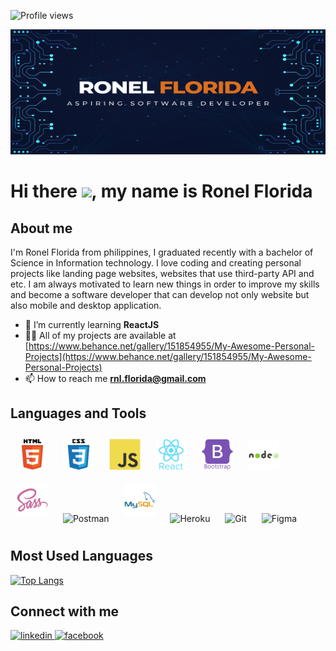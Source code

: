 ![Profile views](https://gpvc.arturio.dev/Ronel028)  
<div align="center">
  <img width="100%" height = "200px" src="https://github.com/Ronel028/Ronel028/blob/main/GITHUB-BANNER.jpg" alt="cover" />
</div>

# Hi there <img src="https://cdn3.emoji.gg/emojis/wavegif_1860.gif" style="width: 45px"/>, my name is Ronel Florida

## About me
I'm Ronel Florida from philippines, I graduated recently with a bachelor of Science in Information technology. I love coding and creating personal projects like landing page websites, websites that use third-party API and etc. I am always motivated to learn new things in order to improve my skills and become a software developer that can develop not only website but also mobile and desktop application.

- 🌱 I’m currently learning **ReactJS**
- 👨‍💻 All of my projects are available at [https://www.behance.net/gallery/151854955/My-Awesome-Personal-Projects](https://www.behance.net/gallery/151854955/My-Awesome-Personal-Projects)
- 📫 How to reach me **rnl.florida@gmail.com**

## Languages and Tools
<div align="left">  
  <img style="margin: 10px" src="https://raw.githubusercontent.com/devicons/devicon/master/icons/html5/html5-original-wordmark.svg" alt="HTML5" height="50" />
  <img style="margin: 10px" src="https://raw.githubusercontent.com/devicons/devicon/master/icons/css3/css3-original-wordmark.svg" alt="CSS3" height="50" />  
  <img style="margin: 10px" src="https://raw.githubusercontent.com/devicons/devicon/master/icons/javascript/javascript-original.svg" alt="JavaScript" height="50" /> 
  <img style="margin: 10px" src="https://raw.githubusercontent.com/devicons/devicon/master/icons/react/react-original-wordmark.svg" alt="React" height="50" />  
  <img style="margin: 10px" src="https://raw.githubusercontent.com/devicons/devicon/master/icons/bootstrap/bootstrap-plain-wordmark.svg" alt="Bootstrap" height="50" />
   <img style="margin: 10px" src="https://raw.githubusercontent.com/devicons/devicon/master/icons/nodejs/nodejs-original-wordmark.svg" alt="NodeJS" height="50" />
   <img style="margin: 10px" src="https://raw.githubusercontent.com/devicons/devicon/master/icons/sass/sass-original.svg" alt="Scss" height="50" />
   <img style="margin: 10px" src="https://www.vectorlogo.zone/logos/getpostman/getpostman-icon.svg" alt="Postman" height="50" />
   <img style="margin: 10px" src="https://raw.githubusercontent.com/devicons/devicon/master/icons/mysql/mysql-original-wordmark.svg" alt="Mysql" height="50" />
   <img style="margin: 10px" src="https://www.vectorlogo.zone/logos/heroku/heroku-icon.svg" alt="Heroku" height="50" />
   <img style="margin: 10px" src="https://www.vectorlogo.zone/logos/git-scm/git-scm-icon.svg" alt="Git" height="50" />
   <img style="margin: 10px" src="https://www.vectorlogo.zone/logos/figma/figma-icon.svg" alt="Figma" height="50" />
</div>

## Most Used Languages
[![Top Langs](https://github-readme-stats.vercel.app/api/top-langs/?username=Ronel028&show_icons=true&locale=en&layout=compact&theme=tokyonight)](https://github.com/anuraghazra/github-readme-stats) 

## Connect with me
<div align="left">
  <a href="https://www.linkedin.com/in/ronelflorida/" target="_blank">
    <img src=https://img.shields.io/badge/linkedin-%231E77B5.svg?&style=for-the-badge&logo=linkedin&logoColor=white alt=linkedin style="margin-bottom: 5px;" />
  </a>
  <a href="https://www.facebook.com/ronelflorida28" target="_blank">
    <img src=https://img.shields.io/badge/facebook-%232E87FB.svg?&style=for-the-badge&logo=facebook&logoColor=white alt=facebook style="margin-bottom: 5px;" />
  </a>
</div>

